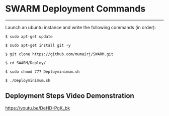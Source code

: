 # SWARM Deployment Commands
----
Launch an ubuntu instance and write the following commands (in order):
```
$ sudo apt-get update

$ sudo apt-get install git -y

$ git clone https://github.com/mumairj/SWARM.git

$ cd SWARM/Deploy/

$ sudo chmod 777 Deployminimum.sh

$ ./Deployminimum.sh
```

Deployment Steps Video Demonstration
----
https://youtu.be/DeHD-PgK_bk



